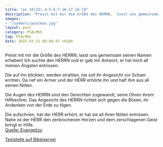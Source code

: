 ```yaml
---
title: "ps 34(33),4-5.6-7.16-17.18-19"
description: "Preist mit mir die Größe des HERRN,  lasst uns gemeinsam seinen Namen erheben! Ich suchte den HERRN und er gab mir Antwort,  er hat mich all meinen Ängsten entrissen.  Die auf ihn blickten, werden strahlen,  nie soll ihr Angesicht vor Scham erröten. Da rief ein Armer und der H...."
images:
- "/symbols/psalmus.jpg"
layout: post
category: PSALMUS
tag: PSALMUS
date: 2025-03-11 08:00:47 +0100
---
```

Preist mit mir die Größe des HERRN, 
lasst uns gemeinsam seinen Namen erheben!
Ich suchte den HERRN und er gab mir Antwort, 
er hat mich all meinen Ängsten entrissen.

Die auf ihn blickten, werden strahlen, 
nie soll ihr Angesicht vor Scham erröten.
Da rief ein Armer und der HERR erhörte ihn 
und half ihm aus all seinen Nöten.<!--more-->

Die Augen des HERRN sind den Gerechten zugewandt, 
seine Ohren ihrem Hilfeschrei.
Das Angesicht des HERRN richtet sich gegen die Bösen,
ihr Andenken von der Erde zu tilgen.

Die aufschrien, hat der HERR erhört, 
er hat sie all ihren Nöten entrissen.
Nahe ist der HERR den zerbrochenen Herzen 
und dem zerschlagenen Geist bringt er Hilfe.<br>
[Quelle: Evangelizo](https://evangeliumtagfuertag.org/DE/gospel)

[Textstelle auf Bibelserver](https://www.bibleserver.com/EU/ps34(33),4-5.6-7.16-17.18-19)
